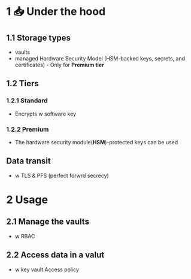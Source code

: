 # 1 📥 Under the hood
## 1.1 Storage types
- vaults
- managed  Hardware  Security Model (HSM-backed keys, secrets, and certificates) - Only for **Premium tier**

## 1.2 Tiers
### 1.2.1 Standard
- Encrypts w software key

### 1.2.2 Premium
- The hardware security module(**HSM**)-protected keys can be used

## Data transit
- w TLS & PFS (perfect forwrd secrecy)

# 2 Usage
## 2.1 Manage the vaults
- w RBAC

## 2.2 Access data in a valut
- w key vault Access policy

